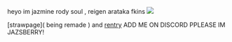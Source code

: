 heyo im jazmine 
rody soul , reigen arataka fkins 
![](https://64.media.tumblr.com/f5549a97823bdf06b9947502d6fa441a/ed67aaf3e88875d6-4a/s1280x1920/9c4ce209a1412a16a76d24085504fb88ef0aa4d0.gifv)

[strawpage]( being remade ) and [rentry](https://rentry.co/smokedcatnip) 
ADD ME ON DISCORD PPLEASE IM JAZSBERRY!
